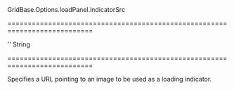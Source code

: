 <!--id-->GridBase.Options.loadPanel.indicatorSrc<!--/id-->
===========================================================================
<!--default-->''<!--/default-->
<!--type-->String<!--/type-->
===========================================================================

<!--shortDescription-->
Specifies a URL pointing to an image to be used as a loading indicator.
<!--/shortDescription-->

<!--fullDescription-->

<!--/fullDescription-->